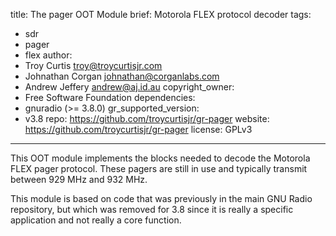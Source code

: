 title: The pager OOT Module
brief: Motorola FLEX protocol decoder
tags:
  - sdr
  - pager
  - flex
author:
  - Troy Curtis <troy@troycurtisjr.com>
  - Johnathan Corgan <johnathan@corganlabs.com>
  - Andrew Jeffery <andrew@aj.id.au>
copyright_owner:
  - Free Software Foundation
dependencies:
  - gnuradio (>= 3.8.0)
gr_supported_version:
  - v3.8
repo: https://github.com/troycurtisjr/gr-pager
website: https://github.com/troycurtisjr/gr-pager
license: GPLv3
---

This OOT module implements the blocks needed to decode the Motorola FLEX pager
protocol. These pagers are still in use and typically transmit between 929 MHz
and 932 MHz.

This module is based on code that was previously in the main GNU Radio
repository, but which was removed for 3.8 since it is really a specific
application and not really a core function.
